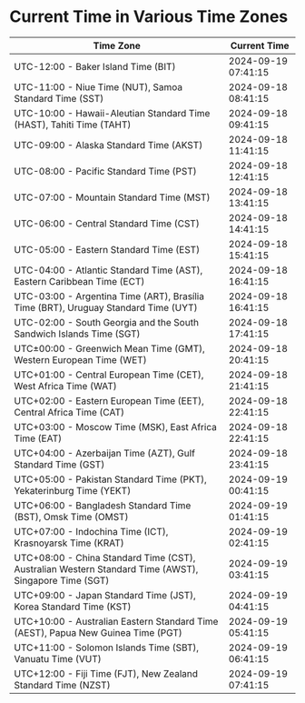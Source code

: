 # Current Time in Various Time Zones

| Time Zone | Current Time |
|-----------|--------------|
| UTC-12:00 - Baker Island Time (BIT) | 2024-09-19 07:41:15 |
| UTC-11:00 - Niue Time (NUT), Samoa Standard Time (SST) | 2024-09-18 08:41:15 |
| UTC-10:00 - Hawaii-Aleutian Standard Time (HAST), Tahiti Time (TAHT) | 2024-09-18 09:41:15 |
| UTC-09:00 - Alaska Standard Time (AKST) | 2024-09-18 11:41:15 |
| UTC-08:00 - Pacific Standard Time (PST) | 2024-09-18 12:41:15 |
| UTC-07:00 - Mountain Standard Time (MST) | 2024-09-18 13:41:15 |
| UTC-06:00 - Central Standard Time (CST) | 2024-09-18 14:41:15 |
| UTC-05:00 - Eastern Standard Time (EST) | 2024-09-18 15:41:15 |
| UTC-04:00 - Atlantic Standard Time (AST), Eastern Caribbean Time (ECT) | 2024-09-18 16:41:15 |
| UTC-03:00 - Argentina Time (ART), Brasília Time (BRT), Uruguay Standard Time (UYT) | 2024-09-18 16:41:15 |
| UTC-02:00 - South Georgia and the South Sandwich Islands Time (SGT) | 2024-09-18 17:41:15 |
| UTC±00:00 - Greenwich Mean Time (GMT), Western European Time (WET) | 2024-09-18 20:41:15 |
| UTC+01:00 - Central European Time (CET), West Africa Time (WAT) | 2024-09-18 21:41:15 |
| UTC+02:00 - Eastern European Time (EET), Central Africa Time (CAT) | 2024-09-18 22:41:15 |
| UTC+03:00 - Moscow Time (MSK), East Africa Time (EAT) | 2024-09-18 22:41:15 |
| UTC+04:00 - Azerbaijan Time (AZT), Gulf Standard Time (GST) | 2024-09-18 23:41:15 |
| UTC+05:00 - Pakistan Standard Time (PKT), Yekaterinburg Time (YEKT) | 2024-09-19 00:41:15 |
| UTC+06:00 - Bangladesh Standard Time (BST), Omsk Time (OMST) | 2024-09-19 01:41:15 |
| UTC+07:00 - Indochina Time (ICT), Krasnoyarsk Time (KRAT) | 2024-09-19 02:41:15 |
| UTC+08:00 - China Standard Time (CST), Australian Western Standard Time (AWST), Singapore Time (SGT) | 2024-09-19 03:41:15 |
| UTC+09:00 - Japan Standard Time (JST), Korea Standard Time (KST) | 2024-09-19 04:41:15 |
| UTC+10:00 - Australian Eastern Standard Time (AEST), Papua New Guinea Time (PGT) | 2024-09-19 05:41:15 |
| UTC+11:00 - Solomon Islands Time (SBT), Vanuatu Time (VUT) | 2024-09-19 06:41:15 |
| UTC+12:00 - Fiji Time (FJT), New Zealand Standard Time (NZST) | 2024-09-19 07:41:15 |
